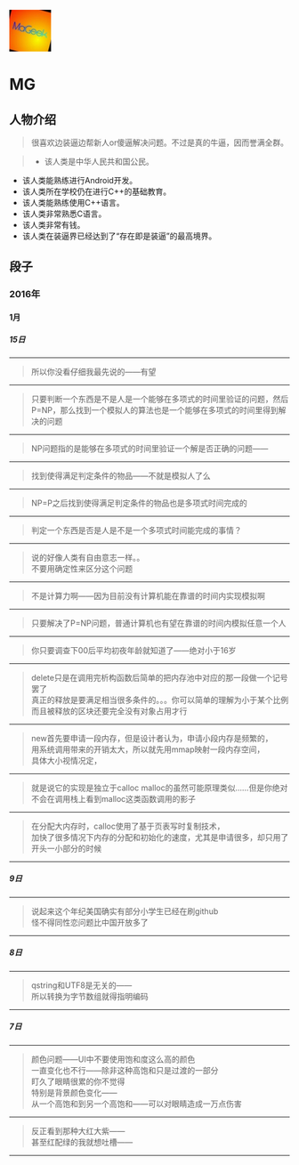 ![222](https://github.com/ice1000/dialogs/blob/master/icon/MG.jpg)
# MG

## 人物介绍

> 很喜欢边装逼边帮新人or傻逼解决问题。不过是真的牛逼，因而誉满全群。

> + 该人类是中华人民共和国公民。
+ 该人类能熟练进行Android开发。
+ 该人类所在学校仍在进行C++的基础教育。
+ 该人类能熟练使用C++语言。
+ 该人类非常熟悉C语言。
+ 该人类非常有钱。
+ 该人类在装逼界已经达到了“存在即是装逼”的最高境界。

## 段子

### 2016年

#### 1月

##### 15日

---
> 所以你没看仔细我最先说的——有望

---
> 只要判断一个东西是不是人是一个能够在多项式的时间里验证的问题，然后P=NP，那么找到一个模拟人的算法也是一个能够在多项式的时间里得到解决的问题

---
> NP问题指的是能够在多项式的时间里验证一个解是否正确的问题——

---
> 找到使得满足判定条件的物品——不就是模拟人了么

---
> NP=P之后找到使得满足判定条件的物品也是多项式时间完成的

---
> 判定一个东西是否是人是不是一个多项式时间能完成的事情？

---
> 说的好像人类有自由意志一样。。<br/>
不要用确定性来区分这个问题

---
> 不是计算力啊——因为目前没有计算机能在靠谱的时间内实现模拟啊

---
> 只要解决了P=NP问题，普通计算机也有望在靠谱的时间内模拟任意一个人

---
> 你只要调查下00后平均初夜年龄就知道了——绝对小于16岁

---
> delete只是在调用完析构函数后简单的把内存池中对应的那一段做一个记号罢了<br/>
真正的释放是要满足相当很多条件的。。。你可以简单的理解为小于某个比例<br/>
而且被释放的区块还要完全没有对象占用才行<br/>

---
> new首先要申请一段内存，但是设计者认为，申请小段内存是频繁的，<br/>
用系统调用带来的开销太大，所以就先用mmap映射一段内存空间，<br/>
具体大小视情况定，

---
> 就是说它的实现是独立于calloc malloc的虽然可能原理类似……但是你绝对不会在调用栈上看到malloc这类函数调用的影子

---
> 在分配大内存时，calloc使用了基于页表写时复制技术，<br/>
加快了很多情况下内存的分配和初始化的速度，尤其是申请很多，却只用了开头一小部分的时候

---
##### 9日

---
> 说起来这个年纪美国确实有部分小学生已经在刷github<br/>
怪不得同性恋问题比中国开放多了

---
##### 8日

---
> qstring和UTF8是无关的——<br/>
所以转换为字节数组就得指明编码

---
##### 7日

---
> 颜色问题——UI中不要使用饱和度这么高的颜色<br/>
一直变化也不行——除非这种高饱和只是过渡的一部分<br/>
盯久了眼睛很累的你不觉得<br/>
特别是背景颜色变化——<br/>
从一个高饱和到另一个高饱和——可以对眼睛造成一万点伤害<br/>

---
> 反正看到那种大红大紫——<br/>
甚至红配绿的我就想吐槽——

---
